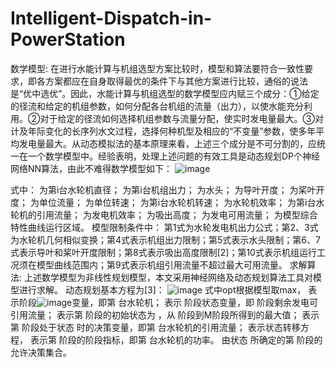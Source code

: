 # Intelligent-Dispatch-in-PowerStation
数学模型:
在进行水能计算与机组选型方案比较时，模型和算法要符合一致性要求，即各方案都应在自身取得最优的条件下与其他方案进行比较，通俗的说法是“优中选优”。因此，水能计算与机组选型的数学模型应内赋三个成分：①给定的径流和给定的机组参数，如何分配各台机组的流量（出力），以使水能充分利用。②对于给定的径流如何选择机组参数与流量分配，使实时发电量最大。③对计及年际变化的长序列水文过程，选择何种机型及相应的“不变量”参数，使多年平均发电量最大。从动态模拟法的基本原理来看，上述三个成分是不可分割的，应统一在一个数学模型中。经验表明，处理上述问题的有效工具是动态规划DP个神经网络NN算法，由此不难得数学模型如下：
![image](https://github.com/ShouqingChen1/Dynamic-Simulation-Method-for-Hydropower-Station-Water-Energy-Calculation-and-Unit-Selection/blob/master/ImagesFolderforReadme/%E9%9D%9E%E7%BA%BF%E6%80%A7%E8%A7%84%E5%88%92%E6%96%B9%E7%A8%8B.png)
 
式中：  为第i台水轮机直径； 为第i台机组出力； 为水头； 为导叶开度； 为桨叶开度； 为单位流量； 为单位转速； 为第i台水轮机转速； 为水轮机效率； 为第i台水轮机的引用流量； 为发电机效率； 为吸出高度； 为发电可用流量； 为模型综合特性曲线运行区域。
模型限制条件中：
第1式为水轮发电机出力公式；第2、3式为水轮机几何相似变换；第4式表示机组出力限制；第5式表示水头限制；第6、7式表示导叶和桨叶开度限制；第8式表示吸出高度限制[2]；第10式表示机组运行工况须在模型曲线范围内；第9式表示机组引用流量不超过最大可用流量。
求解算法:
上述数学模型为非线性规划模型，本文采用神经网络及动态规划算法工具对模型进行求解。
动态规划基本方程为[3]：
 ![image](https://github.com/ShouqingChen1/Dynamic-Simulation-Method-for-Hydropower-Station-Water-Energy-Calculation-and-Unit-Selection/blob/master/ImagesFolderforReadme/%E5%8A%A8%E6%80%81%E8%A7%84%E5%88%92%E5%9F%BA%E6%9C%AC%E6%96%B9%E7%A8%8B.png)
式中opt根据模型取max， 表示阶段![image](https://github.com/ShouqingChen1/Dynamic-Simulation-Method-for-Hydropower-Station-Water-Energy-Calculation-and-Unit-Selection/blob/master/ImagesFolderforReadme/%E5%8A%A8%E6%80%81%E8%A7%84%E5%88%92%E5%9F%BA%E6%9C%AC%E6%96%B9%E7%A8%8B.png)变量，即第 台水轮机； 表示 阶段状态变量，即 阶段剩余发电可引用流量； 表示第 阶段的初始状态为 ，从 阶段到M阶段所得到的最大值； 表示第 阶段处于状态 时的决策变量，即第 台水轮机的引用流量； 表示状态转移方程， 表示第 阶段的阶段指标，即第 台水轮机的功率。 由状态 所确定的第 阶段的允许决策集合。
